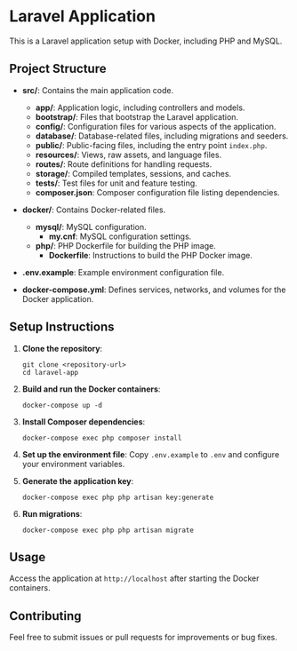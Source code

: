 # Laravel Application

This is a Laravel application setup with Docker, including PHP and MySQL.

## Project Structure

- **src/**: Contains the main application code.
  - **app/**: Application logic, including controllers and models.
  - **bootstrap/**: Files that bootstrap the Laravel application.
  - **config/**: Configuration files for various aspects of the application.
  - **database/**: Database-related files, including migrations and seeders.
  - **public/**: Public-facing files, including the entry point `index.php`.
  - **resources/**: Views, raw assets, and language files.
  - **routes/**: Route definitions for handling requests.
  - **storage/**: Compiled templates, sessions, and caches.
  - **tests/**: Test files for unit and feature testing.
  - **composer.json**: Composer configuration file listing dependencies.

- **docker/**: Contains Docker-related files.
  - **mysql/**: MySQL configuration.
    - **my.cnf**: MySQL configuration settings.
  - **php/**: PHP Dockerfile for building the PHP image.
    - **Dockerfile**: Instructions to build the PHP Docker image.

- **.env.example**: Example environment configuration file.

- **docker-compose.yml**: Defines services, networks, and volumes for the Docker application.

## Setup Instructions

1. **Clone the repository**:
   ```
   git clone <repository-url>
   cd laravel-app
   ```

2. **Build and run the Docker containers**:
   ```
   docker-compose up -d
   ```

3. **Install Composer dependencies**:
   ```
   docker-compose exec php composer install
   ```

4. **Set up the environment file**:
   Copy `.env.example` to `.env` and configure your environment variables.

5. **Generate the application key**:
   ```
   docker-compose exec php php artisan key:generate
   ```

6. **Run migrations**:
   ```
   docker-compose exec php php artisan migrate
   ```

## Usage

Access the application at `http://localhost` after starting the Docker containers. 

## Contributing

Feel free to submit issues or pull requests for improvements or bug fixes.
